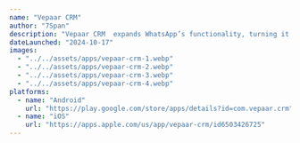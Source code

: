 ```yaml
---
name: "Vepaar CRM"
author: "7Span"
description: "Vepaar CRM  expands WhatsApp’s functionality, turning it into a powerful business tool. Manage your entire customer relationship process seamlessly within WhatsApp, making it a key hub for sales, support, and growth."
dateLaunched: "2024-10-17"
images:
  - "../../assets/apps/vepaar-crm-1.webp"
  - "../../assets/apps/vepaar-crm-2.webp"
  - "../../assets/apps/vepaar-crm-3.webp"
  - "../../assets/apps/vepaar-crm-4.webp"
platforms:
  - name: "Android"
    url: "https://play.google.com/store/apps/details?id=com.vepaar.crm"
  - name: "iOS"
    url: "https://apps.apple.com/us/app/vepaar-crm/id6503426725"
---
```

